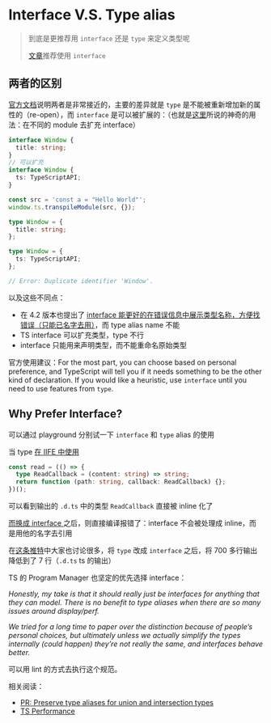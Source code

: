 # Interface V.S. Type alias

> 到底是更推荐用 `interface` 还是 `type` 来定义类型呢
>
> [文章](https://ncjamieson.com/prefer-interfaces/)推荐使用 `interface`

## 两者的区别

[官方文档](https://www.typescriptlang.org/docs/handbook/2/everyday-types.html#differences-between-type-aliases-and-interfaces)说明两者是非常接近的，主要的差异就是 `type` 是不能被重新增加新的属性的（re-open），而 `interface` 是可以被扩展的：（也就是[这里](declare_module.md)所说的神奇的用法：在不同的 module 去扩充 interface）

```typescript
interface Window {
  title: string;
}
// 可以扩充
interface Window {
  ts: TypeScriptAPI;
}

const src = 'const a = "Hello World"';
window.ts.transpileModule(src, {});
```

```typescript
type Window = {
  title: string;
};

type Window = {
  ts: TypeScriptAPI;
};

// Error: Duplicate identifier 'Window'.
```

以及这些不同点：

- 在 4.2 版本也提出了 [interface 能更好的在错误信息中展示类型名称，方便找错误（只能已名字去用）](https://www.typescriptlang.org/play?#code/PTAEGEHsFsAcEsA2BTATqNrLusgzngIYDm+oA7koqIYuYQJ56gCueyoAUCKAC4AWHAHaFcoSADMaQ0PCG80EwgGNkALk6c5C1EtWgAsqOi1QAb06groEbjWg8vVHOKcAvpokshy3vEgyyMr8kEbQJogAFND2YREAlOaW1soBeJAoAHSIkMTRmbbI8e6aPMiZxJmgACqCGKhY6ABGyDnkFFQ0dIzMbBwCwqIccabcYLyQoKjIEmh8kwN8DLAc5PzwwbLMyAAeK77IACYaQSEjUWZWhfYAjABMAMwALA+gbsVjoADqgjKESytQPxCHghAByXigYgBfr8LAsYj8aQMUASbDQcRSExCeCwFiIQh+AKfAYyBiQFgOPyIaikSGLQo0Zj-aazaY+dSaXjLDgAGXgAC9CKhDqAALxJaw2Ib2RzOISuDycLw+ImBYKQflCkWRRD2LXCw6JCxS1JCdJZHJ5RAFIbFJU8ADKC3WzEcnVZaGYE1ABpFnFOmsFhsil2uoHuzwArO9SmAAEIsSFrZB-GgAjjA5gtVN8VCEc1o1C4Q4AGlR2AwO1EsBQoAAbvB-gJ4HhPgB5aDwem-Ph1TCV3AEEirTp4ELtRbTPD4vwKjOfAuioSQHuDXBcnmgACC+eCONFEs73YAPGGZVT5cRyyhiHh7AAON7lsG3vBggB8XGV3l8-nVISOgghxoLq9i7io-AHsayRWGaFrlFauq2rg9qaIGQHwCBqChtKdgRo8TxRjeyB3o+7xAA)，而 type alias name 不能
- TS interface 可以扩充类型，type 不行
- interface 只能用来声明类型，而不能重命名原始类型

官方使用建议：For the most part, you can choose based on personal preference, and TypeScript will tell you if it needs something to be the other kind of declaration. If you would like a heuristic, use `interface` until you need to use features from `type`.

## Why Prefer Interface?

可以通过 playground 分别试一下 `interface` 和 `type` alias 的使用

当 type [在 IIFE 中使用](https://www.typescriptlang.org/play?#code/MYewdgzgLgBATgUwIYBMYF4YAosEoMB8MA3gFAwxQCeADgjAErIoDCSANuwEZLADWGbKDBQEIgFwxocAJZgA5vnRFpc+QG5y8BFACucMDABmusMCgzwWGkigALSaoUAaGMA7defSU1RtOPPz4xAC+pCG4eOpAA)

```typescript
const read = (() => {
  type ReadCallback = (content: string) => string;
  return function (path: string, callback: ReadCallback) {};
})();
```

可以看到输出的 `.d.ts` 中的类型 `ReadCallback` 直接被 inline 化了

[而换成 interface ](https://www.typescriptlang.org/play?#code/MYewdgzgLgBATgUwIYBMYF4YAosEoMB8MA3gFAwwCWYUCcAZksAjAErIoDCSANjwEZMA1iWygaCGgC4Y0ONQDmuGXMUBuGAF815eAigBXOGBj0DYYFErhsAByRQAFiqjywCgDQxgvAcJnsqNx8gsBC+MTapJq4eGpAA)之后，则直接编译报错了：interface 不会被处理成 inline，而是用他的名字去引用

在[这条推特](https://twitter.com/drosenwasser/status/1319205169918144513)中大家也讨论很多，将 `type` 改成 `interface` 之后，将 700 多行输出降低到了 7 行（`.d.ts` ts 的输出）

TS 的 Program Manager 也坚定的优先选择 interface：

_Honestly, my take is that it should really just be interfaces for anything that they can model. There is no benefit to type aliases when there are so many issues around display/perf._

_We tried for a long time to paper over the distinction because of people’s personal choices, but ultimately unless we actually simplify the types internally (could happen) they’re not really the same, and interfaces behave better._

可以用 lint 的方式去执行这个规范。

相关阅读：

- [PR: Preserve type aliases for union and intersection types](https://github.com/microsoft/TypeScript/pull/42149)
- [TS Performance](https://github.com/microsoft/TypeScript/wiki/Performance#preferring-interfaces-over-intersections)
